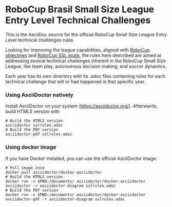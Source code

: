 # RoboCup Brasil Small Size League Entry Level Technical Challenges

This is the AsciiDoc source for the official RoboCup Small Size League Entry Level technical challenges rules.

Looking for improving the league capabilities, aligned with [RoboCup objectives](https://www.robocup.org/objective) and [RoboCup SSL goals](https://ssl.robocup.org/principles-and-goals/), the rules here described are aimed at addressing several technical challenges inherent in the RoboCup Small Size League, like team play, autonomous decision making, and soccer dynamics.


Each year has its own directory with its .adoc files containing rules for each technical challenge that will or had happened in that specific year.

### Using AsciiDoctor natively
Install AsciiDoctor on your system (https://asciidoctor.org/). Afterwards, build HTML5 version with
```
# Build the HTML5 version
asciidoctor sslrules.adoc
# Build the PDF version
asciidoctor-pdf sslrules.adoc
```

### Using docker image
If you have Docker installed, you can use the official AsciiDoctor image:
```
# Pull image once
docker pull asciidoctor/docker-asciidoctor
# Build the HTML5 version
docker run -v $PWD:/documents/ asciidoctor/docker-asciidoctor asciidoctor -r asciidoctor-diagram sslrules.adoc
# Build the PDF version
docker run -v $PWD:/documents/ asciidoctor/docker-asciidoctor asciidoctor-pdf -r asciidoctor-diagram sslrules.adoc
```
